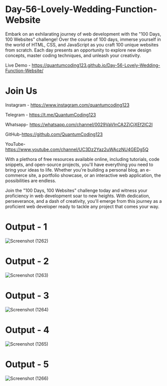 # Day-56-Lovely-Wedding-Function-Website
Embark on an exhilarating journey of web development with the "100 Days, 100 Websites" challenge! Over the course of 100 days, immerse yourself in the world of HTML, CSS, and JavaScript as you craft 100 unique websites from scratch. Each day presents an opportunity to explore new design concepts, master coding techniques, and unleash your creativity.

Live Demo - https://quantumcoding123.github.io/Day-56-Lovely-Wedding-Function-Website/

# Join Us

Instagram - https://www.instagram.com/quantumcoding123

Telegram - https://t.me/QuantumCoding123

Whatsapp- https://whatsapp.com/channel/0029VaVInCA2ZjCjXEf2IC2I

GitHub-https://github.com/QuantumCoding123

YouTube-https://www.youtube.com/channel/UC3Dz2Yaz2uWAczNU4GEDg5Q

With a plethora of free resources available online, including tutorials, code snippets, and open-source projects, you'll have everything you need to bring your ideas to life. Whether you're building a personal blog, an e-commerce site, a portfolio showcase, or an interactive web application, the possibilities are endless.

Join the "100 Days, 100 Websites" challenge today and witness your proficiency in web development soar to new heights. With dedication, perseverance, and a dash of creativity, you'll emerge from this journey as a proficient web developer ready to tackle any project that comes your way.

# Output - 1

![Screenshot (1262)](https://github.com/user-attachments/assets/157fb69e-716a-4433-bd2e-cbd38f3cead7)

# Output - 2

![Screenshot (1263)](https://github.com/user-attachments/assets/e1b38fea-9f84-45c4-ba8d-362f8b197edc)

# Output - 3

![Screenshot (1264)](https://github.com/user-attachments/assets/c028fc09-a2be-441b-a3b0-4706591c7b81)

# Output - 4

![Screenshot (1265)](https://github.com/user-attachments/assets/66beab65-4a8f-4c8e-8de3-4b93714a1ffb)

# Output - 5

![Screenshot (1266)](https://github.com/user-attachments/assets/eb4d8770-7b81-4f2b-84c2-ec1b989db052)

